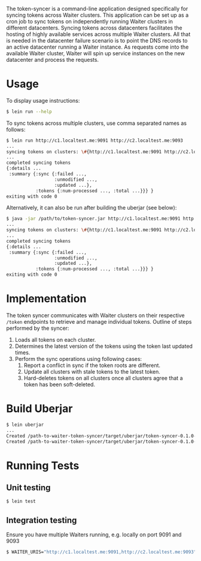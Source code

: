 The token-syncer is a command-line application designed specifically for syncing tokens across Waiter clusters.
This application can be set up as a cron job to sync tokens on independently running Waiter clusters in different datacenters.
Syncing tokens across datacenters facilitates the hosting of highly available services across multiple Waiter clusters.
All that is needed in the datacenter failure scenario is to point the DNS records to an active datacenter running a Waiter instance.
As requests come into the available Waiter cluster, Waiter will spin up service instances on the new datacenter and process the requests.


# Usage

To display usage instructions:
```bash
$ lein run --help
```

To sync tokens across multiple clusters, use comma separated names as follows:
```bash
$ lein run http://c1.localtest.me:9091 http://c2.localtest.me:9093
...
syncing tokens on clusters: \#{http://c1.localtest.me:9091 http://c2.localtest.me:9093}
...
completed syncing tokens
{:details ...
 :summary {:sync {:failed ...,
                  :unmodified ...,
                  :updated ...},
           :tokens {:num-processed ..., :total ...}}} }
exiting with code 0
```

Alternatively, it can also be run after building the uberjar (see below):
```bash
$ java -jar /path/to/token-syncer.jar http://c1.localtest.me:9091 http://c2.localtest.me:9093
...
syncing tokens on clusters: \#{http://c1.localtest.me:9091 http://c2.localtest.me:9093}
...
completed syncing tokens
{:details ...
 :summary {:sync {:failed ...,
                  :unmodified ...,
                  :updated ...},
           :tokens {:num-processed ..., :total ...}}} }
exiting with code 0
```

# Implementation

The token syncer communicates with Waiter clusters on their respective `/token` endpoints to retrieve and manage individual tokens.
Outline of steps performed by the syncer:
1. Loads all tokens on each cluster.
1. Determines the latest version of the tokens using the token last updated times.
1. Perform the sync operations using following cases:
    1. Report a conflict in sync if the token roots are different.
    1. Update all clusters with stale tokens to the latest token.
    1. Hard-deletes tokens on all clusters once all clusters agree that a token has been soft-deleted.

# Build Uberjar

```bash
$ lein uberjar
...
Created /path-to-waiter-token-syncer/target/uberjar/token-syncer-0.1.0-SNAPSHOT.jar
Created /path-to-waiter-token-syncer/target/uberjar/token-syncer-0.1.0-SNAPSHOT-standalone.jar
```

# Running Tests

## Unit testing
```bash
$ lein test
```

## Integration testing

Ensure you have multiple Waiters running, e.g. locally on port 9091 and 9093
```bash
$ WAITER_URIS="http://c1.localtest.me:9091,http://c2.localtest.me:9093" lein test :integration
```
